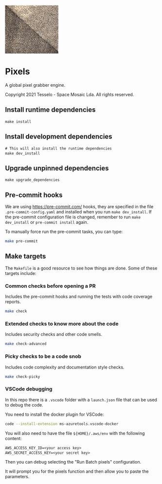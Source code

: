 ![pixels logo](docs/static/pixels_logo.png)

# Pixels
A global pixel grabber engine.

Copyright 2021 Tesselo - Space Mosaic Lda. All rights reserved.

## Install runtime dependencies

```
make install
```


## Install development dependencies

```
# This will also install the runtime dependencies
make dev_install
```

## Upgrade unpinned dependencies

```
make upgrade_dependencies
```

## Pre-commit hooks

We are using <https://pre-commit.com/> hooks, they are specified in the file `.pre-commit-config.yaml` and installed when you run `make dev_install`.
If the pre-commit configuration file is changed, remember to run `make dev_install` or `pre-commit install` again.

To manually force run the pre-commit tasks, you can type:

```bash
make pre-commit
```

## Make targets

The `Makefile` is a good resource to see how things are done.
Some of these targets include:

### Common checks before opening a PR

Includes the pre-commit hooks and running the tests with 
code coverage reports.

```bash
make check
```


### Extended checks to know more about the code

Includes security checks and other code smells.

```bash
make check-advanced
```

### Picky checks to be a code snob

Includes code complexity and documentation style checks.
```bash
make check-picky
```


### VSCode debugging

In this repo there is a `.vscode` folder with a `launch.json` file that can be used to debug the code.

You need to install the docker plugin for VSCode:

```bash
code --install-extension ms-azuretools.vscode-docker
```

You will also need to have the file `${HOME}/.aws/env` with the following content:

```
AWS_ACCESS_KEY_ID=<your access key>
AWS_SECRET_ACCESS_KEY=<your secret key>
```

Then you can debug selecting the "Run Batch pixels" configuration.

It will prompt you for the pixels function and then allow you to paste the parameters.
